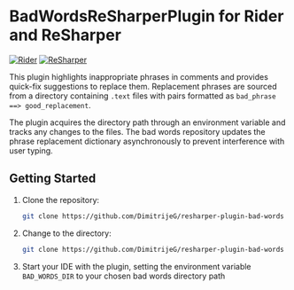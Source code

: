 # BadWordsReSharperPlugin for Rider and ReSharper

[![Rider](https://img.shields.io/jetbrains/plugin/v/RIDER_PLUGIN_ID.svg?label=Rider&colorB=0A7BBB&style=for-the-badge&logo=rider)](https://plugins.jetbrains.com/plugin/RIDER_PLUGIN_ID)
[![ReSharper](https://img.shields.io/jetbrains/plugin/v/RESHARPER_PLUGIN_ID.svg?label=ReSharper&colorB=0A7BBB&style=for-the-badge&logo=resharper)](https://plugins.jetbrains.com/plugin/RESHARPER_PLUGIN_ID)

This plugin highlights inappropriate phrases in comments and provides quick-fix suggestions to replace them. Replacement phrases are sourced from a directory containing `.text` files with pairs formatted as `bad_phrase ==> good_replacement`.

The plugin acquires the directory path through an environment variable and tracks any changes to the files. The bad words repository updates the phrase replacement dictionary asynchronously to prevent interference with user typing.

## Getting Started

1. Clone the repository:
   ```bash
   git clone https://github.com/DimitrijeG/resharper-plugin-bad-words
   ```
2. Change to the directory:
   ```bash
   git clone https://github.com/DimitrijeG/resharper-plugin-bad-words
   ```
3. Start your IDE with the plugin, setting the environment variable `BAD_WORDS_DIR` to your chosen bad words directory path
